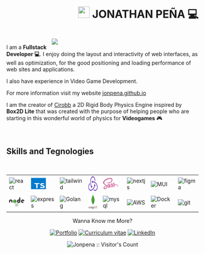 <div align="right">

# <img src="https://raw.githubusercontent.com/MartinHeinz/MartinHeinz/master/wave.gif" width="30px" height="30px"> JONATHAN PEÑA 💻 

</div>

<br />

<img width="385" height="auto" align="right" src="https://github.com/jonpena/jonpena/blob/main/banner.png">

I am a **Fullstack Developer 💻**. I enjoy doing the layout and interactivity of web interfaces, as well as optimization, for the good positioning and loading performance of web sites and applications.

I also have experience in Video Game Development.

For more information visit my website <a href="https://jonpena.github.io" target="_blank" rel="noopener">jonpena.github.io</a>

I am the creator of <a href="https://github.com/jonpena/Cirobb" target="_blank" rel="noopener">Cirobb</a> a 2D Rigid Body Physics Engine inspired by **Box2D Lite** that was created with the purpose of helping people who are starting 
in this wonderful world of physics for **Videogames** 🎮

<br />

## Skills and Tegnologies

<br />

<table align="center">
    <tr>
        <td><img src="https://react.dev/images/brand/logo_dark.svg" alt="react" width="40" height="40"/></td>
        <td><img src="https://raw.githubusercontent.com/devicons/devicon/master/icons/typescript/typescript-original.svg" alt="typescript" width="40" height="30"/> </td>
        <td><img src="https://www.vectorlogo.zone/logos/tailwindcss/tailwindcss-icon.svg" alt="tailwind" width="40" height="40"/></td>
        <td><img src="https://raw.githubusercontent.com/devicons/devicon/master/icons/redux/redux-original.svg" alt="redux" width="40" height="40"/> </td> 
        <td><img src="https://raw.githubusercontent.com/devicons/devicon/master/icons/sass/sass-original.svg" alt="sass" width="40" height="40"/></td>
        <td><img src="https://seeklogo.com/images/N/next-js-icon-logo-EE302D5DBD-seeklogo.com.png" alt="nextjs" width="40" height="40"/></td>
        <td><img src="https://v4.mui.com/static/logo.png" alt="MUI" width="40" height="40"/></td>
        <td><img src="https://www.vectorlogo.zone/logos/figma/figma-icon.svg" alt="figma" width="40" height="40"/></td> 
    </tr>
    <tr>
        <td><img src="https://raw.githubusercontent.com/devicons/devicon/master/icons/nodejs/nodejs-original-wordmark.svg" alt="nodejs" width="40" height="40"/></td> 
        <td><img src="https://adware-technologies.s3.amazonaws.com/uploads/technology/thumbnail/20/express-js.png" alt="express" width="40" height="40"/></td> 
        <td><img src="https://go.dev/blog/go-brand/Go-Logo/PNG/Go-Logo_Blue.png" alt="Golang" width="45" height="45"/></td> 
        <td><img src="https://raw.githubusercontent.com/devicons/devicon/master/icons/mongodb/mongodb-original-wordmark.svg" alt="mongodb" width="40" height="40"/></td> 
        <td><img src="https://www.pngplay.com/wp-content/uploads/7/Mysql-Logo-Transparent-Images.png" alt="mysql" width="45" height="35"/></td> 
        <td><img src="https://a0.awsstatic.com/libra-css/images/logos/aws_smile-header-desktop-en-white_59x35.png" alt="AWS" width="40" height="25"/></td> 
        <td><img src="https://www.docker.com/wp-content/uploads/2022/03/vertical-logo-monochromatic.png" alt="Docker" width="40" height="32"/></td> 
        <td><img src="https://www.vectorlogo.zone/logos/git-scm/git-scm-icon.svg" alt="git" width="40" height="40"/></td> 
    </tr>
</table>
    
<p align="center">Wanna Know me More?</p>

<p align="center">
 
<a href="https://jonpena.github.io/" target="_blank">
<img src="https://img.shields.io/badge/Portfolio-blue?style=for-the-badge&logo=html5&logoColor=orange" alt="Portfolio" /></a> 

<a href="https://www.youtube.com/@jonathanpena3078" target="_blank">
<img src="https://img.shields.io/badge/CV-F7017B?logo=readdotcv" height="" alt="Curriculum vitae" /></a>  

<a href="https://www.linkedin.com/in/jonpeña" target="_blank">
<img src="https://img.shields.io/badge/LinkedIn-0077B5?style=for-the-badge&logo=linkedin&logoColor=white" alt="LinkedIn"/></a>
    
<p align="center"><img src="https://visitor-badge.laobi.icu/badge?page_id=jonpena.jonpena" alt="Jonpena :: Visitor's Count" /></p>
    
</p>

